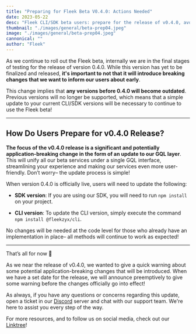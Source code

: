 ```yaml
---
title: "Preparing for Fleek Beta V0.4.0: Actions Needed"
date: 2023-05-22
desc: "Fleek CLI/SDK beta users: prepare for the release of v0.4.0, avoiding any potentially application-breaking changes!"
thumbnail: "./images/general/beta-prep04.jpeg"
image: "./images/general/beta-prep04.jpeg"
cannonical: ""
author: "Fleek"
---
```


As we continue to roll out the Fleek beta, internally we are in the final stages of testing for the release of version 0.4.0. While this version has yet to be finalized and released, **it's important to not that it will introduce breaking changes that we want to inform our users about early**.

This change implies that **any versions before 0.4.0 will become outdated**. Previous versions will no longer be supported, which means that a simple update to your current CLI/SDK versions will be necessary to continue to use the Fleek beta!

---

## How Do Users Prepare for v0.4.0 Release?

**The focus of the v0.4.0 release is a significant and potentially application-breaking change in the form of an update to our GQL layer**. This will unify all our beta services under a single GQL interface, streamlining your experience and making our services even more user-friendly. Don’t worry– the update process is simple! 

When version 0.4.0 is officially live, users will need to update the following:

* **SDK version**: If you are using our SDK, you will need to run `npm install` on your project.

* **CLI version**: To update the CLI version, simply execute the command `npm install @fleekzyx/cli`.

No changes will be needed at the code level for those who already have an implementation in place– all methods will continue to work as expected!

---

That’s all for now 👋

As we near the release of v0.4.0, we wanted to give a quick warning about some potential application-breaking changes that will be introduced. When we have a set date for the release, we will announce preemptively to give some warning before the changes officially go into effect!

As always, if you have any questions or concerns regarding this update, open a ticket in our [Discord](https://discord.gg/fleek) server and chat with our support team. We're here to assist you every step of the way.

For more resources, and to follow us on social media, check out our [Linktree](https://linktr.ee/fleek)!
